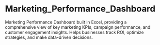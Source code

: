 # Marketing_Performance_Dashboard
Marketing Performance Dashboard built in Excel, providing a comprehensive view of key marketing KPIs, campaign performance, and customer engagement insights. Helps businesses track ROI, optimize strategies, and make data-driven decisions.
